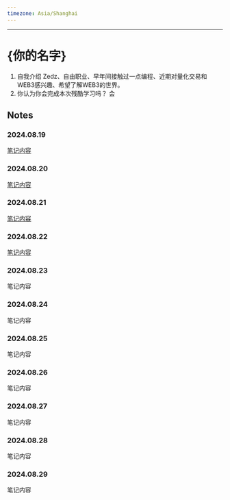```yaml
---
timezone: Asia/Shanghai
---
```


---

# {你的名字}

1. 自我介绍
	Zedz、自由职业、早年间接触过一点编程、近期对量化交易和WEB3感兴趣、希望了解WEB3的世界。
2. 你认为你会完成本次残酷学习吗？
	会

## Notes

<!-- Content_START -->

### 2024.08.19

[笔记内容](https://gigantic-bandicoot-5c1.notion.site/Day-2024-8-19-3b7c88f2e7734cae874918a8af0fa11c?pvs=4)

### 2024.08.20

[笔记内容](https://gigantic-bandicoot-5c1.notion.site/Day-2024-8-20-df4de23a77a046bd83c5da0a46b201ae?pvs=4)

### 2024.08.21

[笔记内容](https://gigantic-bandicoot-5c1.notion.site/Day-2024-8-21-bede72257be14a2d806c252e05cdc72c?pvs=4)

### 2024.08.22

[笔记内容](https://gigantic-bandicoot-5c1.notion.site/Day-2024-8-22-120789e2e4b24236a0b3204b4b9cc65c?pvs=4)

### 2024.08.23

笔记内容

### 2024.08.24

笔记内容

### 2024.08.25

笔记内容

### 2024.08.26

笔记内容

### 2024.08.27

笔记内容

### 2024.08.28

笔记内容

### 2024.08.29

笔记内容

<!-- Content_END -->
